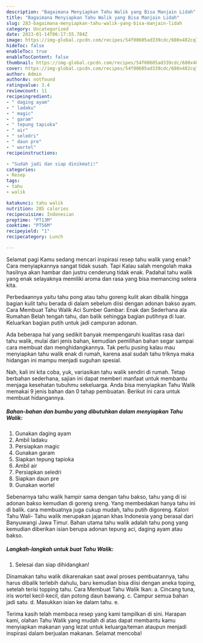 ```yaml
---
description: "Bagaimana Menyiapkan Tahu Walik yang Bisa Manjain Lidah"
title: "Bagaimana Menyiapkan Tahu Walik yang Bisa Manjain Lidah"
slug: 283-bagaimana-menyiapkan-tahu-walik-yang-bisa-manjain-lidah
category: Uncategorized
date: 2023-01-14T06:17:55.704Z
image: https://img-global.cpcdn.com/recipes/54f00605ad339cdc/680x482cq70/tahu-walik-foto-resep-utama.jpg
hideToc: false
enableToc: true
enableTocContent: false
thumbnail: https://img-global.cpcdn.com/recipes/54f00605ad339cdc/680x482cq70/tahu-walik-foto-resep-utama.jpg
cover: https://img-global.cpcdn.com/recipes/54f00605ad339cdc/680x482cq70/tahu-walik-foto-resep-utama.jpg
author: Admin
authorAv: notfound
ratingvalue: 3.4
reviewcount: 11
recipeingredient:
- " daging ayam"
- " ladaku"
- " magic"
- " garam"
- " tepung tapioka"
- " air"
- " seledri"
- " daun pre"
- " wortel"
recipeinstructions:

- "Sudah jadi dan siap dinikmati!"
categories:
- Resep
tags:
- tahu
- walik

katakunci: tahu walik 
nutrition: 285 calories
recipecuisine: Indonesian
preptime: "PT13M"
cooktime: "PT56M"
recipeyield: "1"
recipecategory: Lunch

---
```



Selamat pagi Kamu sedang mencari inspirasi resep tahu walik yang enak? Cara menyiapkannya sangat tidak susah. Tapi Kalau salah mengolah maka hasilnya akan hambar dan justru cenderung tidak enak. Padahal tahu walik yang enak selayaknya memiliki aroma dan rasa yang bisa memancing selera kita.


Perbedaannya yaitu tahu pong atau tahu goreng kulit akan dibalik hingga bagian kulit tahu berada di dalam sebelum diisi dengan adonan bakso ayam. Cara Membuat Tahu Walik Aci Sumber Gambar: Enak dan Sederhana ala Rumahan Belah tengah tahu, dan balik sehingga bagian putihnya di luar. Keluarkan bagian putih untuk jadi campuran adonan.

Ada beberapa hal yang sedikit banyak mempengaruhi kualitas rasa dari tahu walik, mulai dari jenis bahan, kemudian pemilihan bahan segar sampai cara membuat dan menghidangkannya. Tak perlu pusing kalau mau menyiapkan tahu walik enak di rumah, karena asal sudah tahu triknya maka hidangan ini mampu menjadi suguhan spesial.


Nah, kali ini kita coba, yuk, variasikan tahu walik sendiri di rumah. Tetap berbahan sederhana, sajian ini dapat memberi manfaat untuk membantu menjaga kesehatan tubuhmu sekeluarga. Anda bisa menyiapkan Tahu Walik memakai 9 jenis bahan dan 0 tahap pembuatan. Berikut ini cara untuk membuat hidangannya.

<!--inarticleads1-->

##### Bahan-bahan dan bumbu yang dibutuhkan dalam menyiapkan Tahu Walik:

1. Gunakan  daging ayam
1. Ambil  ladaku
1. Persiapkan  magic
1. Gunakan  garam
1. Siapkan  tepung tapioka
1. Ambil  air
1. Persiapkan  seledri
1. Siapkan  daun pre
1. Gunakan  wortel


Sebenarnya tahu walik hampir sama dengan tahu bakso, tahu yang di isi adonan bakso kemudian di goreng sreng. Yang membedakan hanya tahu ini di balik. cara membuatnya juga cukup mudah, tahu putih digoreng. Kalori Tahu Wali- Tahu walik merupakan jajanan khas Indonesia yang berasal dari Banyuwangi Jawa Timur. Bahan utama tahu walik adalah tahu pong yang kemudian diberikan isian berupa adonan tepung aci, daging ayam atau bakso. 

<!--inarticleads2-->

##### Langkah-langkah untuk buat Tahu Walik:


1. Selesai dan siap dihidangkan!

Dinamakan tahu walik dikarenakan saat awal proses pembuatannya, tahu harus dibalik terlebih dahulu, baru kemudian bisa diisi dengan aneka toping, setelah terisi topping tahu. Cara Membuat Tahu Walik Ikan: a. Cincang tuna, iris wortel kecil-kecil, dan potong daun bawang. c. Campur semua bahan jadi satu. d. Masukkan isian ke dalam tahu. e. 

Terima kasih telah membaca resep yang kami tampilkan di sini. Harapan kami, olahan Tahu Walik yang mudah di atas dapat membantu kamu menyiapkan makanan yang lezat untuk keluarga/teman ataupun menjadi inspirasi dalam berjualan makanan. Selamat mencoba!
